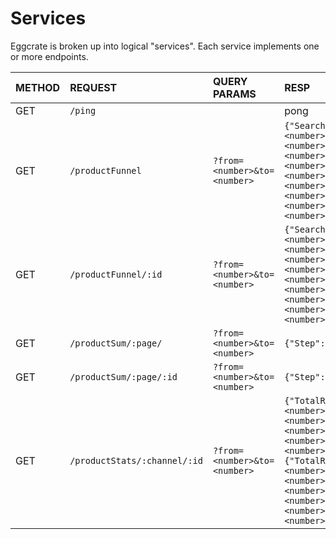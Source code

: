# Services

Eggcrate is broken up into logical "services". Each service implements one or more 
endpoints. 

| METHOD | REQUEST                       | QUERY PARAMS | RESP                                                                                               |
|:----|:---------------------------------|:-----------------------------|:---------------------------------------------------------------------------------------------------|
| GET | `/ping`                          |                              | pong |
| GET | `/productFunnel`                 | `?from=<number>&to=<number>` | `{"SearchViews":<number>,"PdpViews":<number>,"CartClicks":<number>,"CheckoutClicks":<number>,"Purchases":<number>,"SearchToPdp":<number>,"PdpToCart":<number>,"CartToCheckout":<number>,"CheckoutPurchased":<number>}` |
| GET | `/productFunnel/:id`             | `?from=<number>&to=<number>` | `{"SearchViews":<number>,"PdpViews":<number>,"CartClicks":<number>,"CheckoutClicks":<number>,"Purchases":<number>,"SearchToPdp":<number>,"PdpToCart":<number>,"CartToCheckout":<number>,"CheckoutPurchased":<number>}`|
| GET | `/productSum/:page/`             | `?from=<number>&to=<number>` | `{"Step":<string>,"Sum":<number>}` |
| GET | `/productSum/:page/:id`          | `?from=<number>&to=<number>` | `{"Step":<string>,"Sum":<number>}` |
| GET | `/productStats/:channel/:id`     | `?from=<number>&to=<number>` | `{"TotalRevenue":<number>,"TotalOrders":<number>TotalPdPViews":<number>,"TotalInCarts":<number>,"ProductConversionRate":<number>,"Average":{"TotalRevenue":<number>,"TotalOrders":<number>,"TotalPdPViews":<number>,"TotalInCarts":<number>,"ProductConversionRate":<number>},"ActiveProducts":<number>}` |
